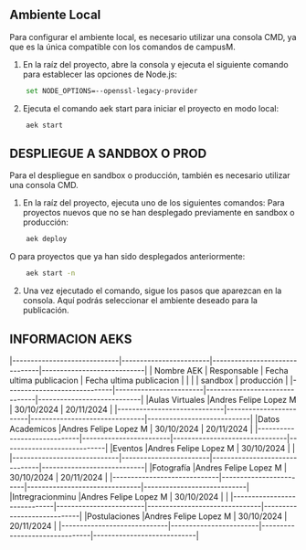 ## Ambiente Local
Para configurar el ambiente local, es necesario utilizar una consola CMD, ya que es la única compatible con los comandos de campusM.

1) En la raíz del proyecto, abre la consola y ejecuta el siguiente comando para establecer las opciones de Node.js:
```bash
    set NODE_OPTIONS=--openssl-legacy-provider
```

2) Ejecuta el comando aek start para iniciar el proyecto en modo local:
```bash
    aek start
```

## DESPLIEGUE A SANDBOX O PROD
Para el despliegue en sandbox o producción, también es necesario utilizar una consola CMD.

1) En la raíz del proyecto, ejecuta uno de los siguientes comandos:
Para proyectos nuevos que no se han desplegado previamente en sandbox o producción:
```bash
    aek deploy
```
O para proyectos que ya han sido desplegados anteriormente:
```bash
    aek start -n
```
2) Una vez ejecutado el comando, sigue los pasos que aparezcan en la consola. Aquí podrás seleccionar el ambiente deseado para la publicación.


## INFORMACION AEKS
|-----------------------------|------------------------|-------------------------------|----------------------------|
| Nombre AEK                  |    Responsable         |   Fecha ultima publicacion    |   Fecha ultima publicacion |
|                             |                        |         sandbox               |        producción          |
|-----------------------------|------------------------|-------------------------------|----------------------------|
|Aulas Virtuales              |Andres Felipe Lopez M   |         30/10/2024            |          20/11/2024        |
|-----------------------------|------------------------|-------------------------------|----------------------------|
|Datos Academicos             |Andres Felipe Lopez M   |         30/10/2024            |          20/11/2024        |
|-----------------------------|------------------------|-------------------------------|----------------------------|
|Eventos                      |Andres Felipe Lopez M   |         30/10/2024            |                            |
|-----------------------------|------------------------|-------------------------------|----------------------------|
|Fotografía                   |Andres Felipe Lopez M   |         30/10/2024            |          20/11/2024        |
|-----------------------------|------------------------|-------------------------------|----------------------------|
|Intregracionminu             |Andres Felipe Lopez M   |         30/10/2024            |                            |
|-----------------------------|------------------------|-------------------------------|----------------------------|
|Postulaciones                |Andres Felipe Lopez M   |         30/10/2024            |          20/11/2024        |
|-----------------------------|------------------------|-------------------------------|----------------------------|